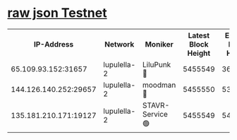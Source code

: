 [raw json Testnet](https://rpc-check.jaclalt.stavr.tech/jaclalt/rpc-jaclalt-result.json)
=

<table><tr><th>IP-Address</th><th>Network</th><th>Moniker</th><th>Latest Block Height</th><th>Earliest Block Height</th><th>Catching Up</th><th>Voting Power</th><th>Scan Time</th></tr><tr><td>65.109.93.152:31657</td><td>lupulella-2</td><td>LiluPunk 🔴</td><td>5455549</td><td>3688866</td><td>False</td><td>685033</td><td>2023-11-27T11:40:42.551198423UTC</td></tr><tr><td>144.126.140.252:29657</td><td>lupulella-2</td><td>moodman 🔴</td><td>5455550</td><td>5355550</td><td>False</td><td>769094</td><td>2023-11-27T11:40:49.429071577UTC</td></tr><tr><td>135.181.210.171:19127</td><td>lupulella-2</td><td>STAVR-Service 🟢</td><td>5455549</td><td>5453101</td><td>False</td><td>0</td><td>2023-11-27T11:40:42.218378483UTC</td></tr></table>

